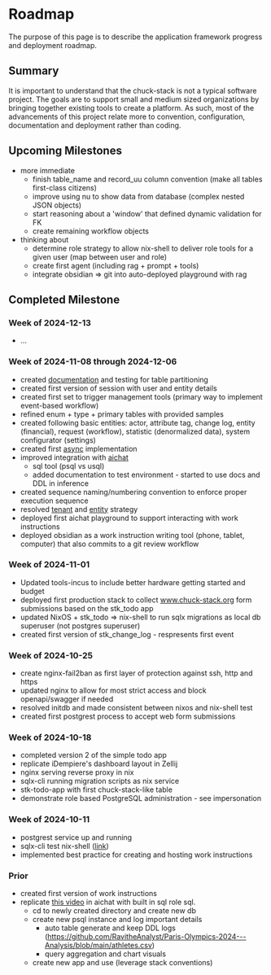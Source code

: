 # Roadmap

The purpose of this page is to describe the application framework progress and deployment roadmap.

## Summary

<!-- TODO: link to goals -->
It is important to understand that the chuck-stack is not a typical software project. The goals are to support small and medium sized organizations by bringing together existing tools to create a platform. As such, most of the advancements of this project relate more to convention, configuration, documentation and deployment rather than coding.

## Upcoming Milestones

- more immediate
  - finish table_name and record_uu column convention (make all tables first-class citizens)
  - improve using nu to show data from database (complex nested JSON objects)
  - start reasoning about a 'window' that defined dynamic validation for FK
  - create remaining workflow objects
- thinking about
  - determine role strategy to allow nix-shell to deliver role tools for a given user (map between user and role)
  - create first agent (including rag + prompt + tools)
  - integrate obsidian => git into auto-deployed playground with rag

## Completed Milestone

### Week of 2024-12-13

- ...

### Week of 2024-11-08 through 2024-12-06

- created [documentation](./postgres-convention/sample-table-convention.md) and testing for table partitioning
- created first version of session with user and entity details
- created first set to trigger management tools (primary way to implement event-based workflow)
- refined enum + type + primary tables with provided samples
- created following basic entities: actor, attribute tag, change log, entity (financial), request (workflow), statistic (denormalized data), system configurator (settings)
- created first [async](./postgres-convention/async.md) implementation
- improved integration with [aichat](https://github.com/sigoden/aichat) 
  - sql tool (psql vs usql)
  - added documentation to test environment - started to use docs and DDL in inference
- created sequence naming/numbering convention to enforce proper execution sequence
- resolved [tenant](./terminology.md#tenant) and [entity](./terminology.md#entity) strategy
- deployed first aichat playground to support interacting with work instructions
- deployed obsidian as a work instruction writing tool (phone, tablet, computer) that also commits to a git review workflow


### Week of 2024-11-01

- Updated tools-incus to include better hardware getting started and budget
- deployed first production stack to collect www.chuck-stack.org form submissions based on the stk_todo app
- updated NixOS + stk_todo => nix-shell to run sqlx migrations as local db superuser (not postgres superuser)
- created first version of stk_change_log - respresents first event


### Week of 2024-10-25

- create nginx-fail2ban as first layer of protection against ssh, http and https
- updated nginx to allow for most strict access and block openapi/swagger if needed
- resolved initdb and made consistent between nixos and nix-shell test
- created first postgrest process to accept web form submissions

### Week of 2024-10-18

- completed version 2 of the simple todo app
- replicate iDempiere's dashboard layout in Zellij
- nginx serving reverse proxy in nix
- sqlx-cli running migration scripts as nix service
- stk-todo-app with first chuck-stack-like table
- demonstrate role based PostgreSQL administration - see impersonation

### Week of 2024-10-11

- postgrest service up and running
- sqlx-cli test nix-shell ([link](https://github.com/chuckstack/stk-app-sql/blob/main/test/shell.nix))
- implemented best practice for creating and hosting work instructions

### Prior

- created first version of work instructions
- replicate [this video](https://www.youtube.com/watch?v=ooWaPVvljlU) in aichat with built in sql role sql.
  - cd to newly created directory and create new db
  - create new psql instance and log important details
    - auto table generate and keep DDL logs (https://github.com/RavitheAnalyst/Paris-Olympics-2024---Analysis/blob/main/athletes.csv)
    - query aggregation and chart visuals
  - create new app and use (leverage stack conventions)
